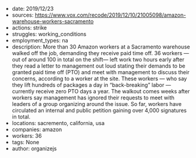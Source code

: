 - date: 2019/12/23
- sources: https://www.vox.com/recode/2019/12/10/21005098/amazon-warehouse-workers-sacramento
- actions: strike
- struggles: working_conditions
- employment_types: na
- description: More than 30 Amazon workers at a Sacramento warehouse walked off the job, demanding they receive paid time off. 36 workers — out of around 100 in total on the shift— left work two hours early after they read a letter to management out loud stating their demands to be granted paid time off (PTO) and meet with management to discuss their concerns, according to a worker at the site. These workers — who say they lift hundreds of packages a day in “back-breaking” labor —currently receive zero PTO days a year. The walkout comes weeks after workers say management has ignored their requests to meet with leaders of a group organizing around the issue. So far, workers have circulated an internal and public petition gaining over 4,000 signatures in total.
- locations: sacremento, california, usa
- companies: amazon
- workers: 36
- tags: None
- author: organizejs
